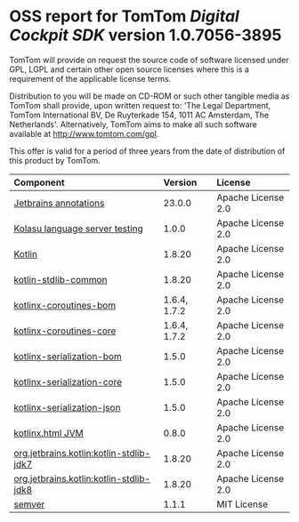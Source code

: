 # OSS report for TomTom _Digital Cockpit SDK_ version 1.0.7056-3895

TomTom will provide on request the source code of software licensed under GPL, LGPL and certain other open source licenses where this is a requirement of the applicable license terms.

Distribution to you will be made on CD-ROM or such other tangible media as TomTom shall provide, upon written request to: 'The Legal Department, TomTom International BV, De Ruyterkade 154, 1011 AC Amsterdam, The Netherlands'. Alternatively, TomTom aims to make all such software available at http://www.tomtom.com/gpl.

This offer is valid for a period of three years from the date of distribution of this product by TomTom.

| Component | Version | License |
| :-------- | :------ | :------ |
| [Jetbrains annotations](http://www.jetbrains.org) | 23.0.0 | Apache License 2.0 |
| [Kolasu language server testing](https://github.com/Strumenta/kolasu-languageserver-library) | 1.0.0 | Apache License 2.0 |
| [Kotlin](http://kotlin.jetbrains.org) | 1.8.20 | Apache License 2.0 |
| [kotlin-stdlib-common](http://kotlinlang.org/kotlin-stdlib-common/) | 1.8.20 | Apache License 2.0 |
| [kotlinx-coroutines-bom](https://github.com/Kotlin/kotlinx.coroutines) | 1.6.4, 1.7.2 | Apache License 2.0 |
| [kotlinx-coroutines-core](https://github.com/Kotlin/kotlinx.coroutines) | 1.6.4, 1.7.2 | Apache License 2.0 |
| [kotlinx-serialization-bom](https://github.com/Kotlin/kotlinx.serialization) | 1.5.0 | Apache License 2.0 |
| [kotlinx-serialization-core](https://github.com/Kotlin/kotlinx.serialization) | 1.5.0 | Apache License 2.0 |
| [kotlinx-serialization-json](https://github.com/Kotlin/kotlinx.serialization) | 1.5.0 | Apache License 2.0 |
| [kotlinx.html JVM](https://github.com/Kotlin/kotlinx.html) | 0.8.0 | Apache License 2.0 |
| [org.jetbrains.kotlin:kotlin-stdlib-jdk7](https://kotlinlang.org/) | 1.8.20 | Apache License 2.0 |
| [org.jetbrains.kotlin:kotlin-stdlib-jdk8](https://kotlinlang.org/) | 1.8.20 | Apache License 2.0 |
| [semver](https://github.com/swiftzer/semver) | 1.1.1 | MIT License |
